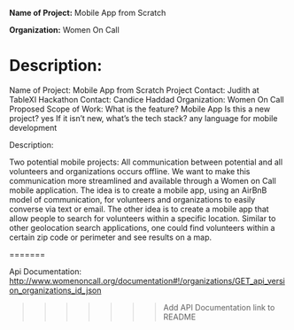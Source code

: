 
**Name of Project:**  Mobile App from Scratch 

**Organization:** Women On Call

**Description:** 
=======

Name of Project:  Mobile App from Scratch 
Project Contact: Judith at TableXI
Hackathon Contact: Candice Haddad
Organization: Women On Call
Proposed Scope of Work: 
What is the feature?				Mobile App
Is this a new project? 				yes
If it isn’t new, what’s the tech stack?		any language for mobile development

Description: 

Two potential mobile projects:
All communication between potential and all volunteers and organizations occurs offline. We want to make this communication more streamlined and available through a Women on Call mobile application. The idea is to create a mobile app, using an AirBnB model of communication, for volunteers and organizations to easily converse via text or email. 
The other idea is to create a mobile app that allow people to search for volunteers within a specific location. Similar to other geolocation search applications, one could find volunteers within a certain zip code or perimeter and see results on a map. 

=======

Api Documentation:
http://www.womenoncall.org/documentation#!/organizations/GET_api_version_organizations_id_json
>>>>>>> Add API Documentation link to README
